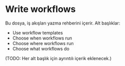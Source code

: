 # Write workflows

Bu dosya, iş akışları yazma rehberini içerir. Alt başlıklar:

- Use workflow templates
- Choose when workflows run
- Choose where workflows run
- Choose what workflows do

(TODO: Her alt başlık için ayrıntılı içerik eklenecek.)

